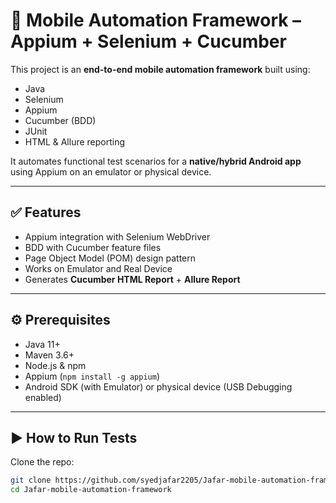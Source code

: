 # 📱 Mobile Automation Framework – Appium + Selenium + Cucumber

This project is an **end-to-end mobile automation framework** built using:  
- Java  
- Selenium  
- Appium  
- Cucumber (BDD)  
- JUnit  
- HTML & Allure reporting  

It automates functional test scenarios for a **native/hybrid Android app** using Appium on an emulator or physical device.  

---

## ✅ Features
- Appium integration with Selenium WebDriver  
- BDD with Cucumber feature files  
- Page Object Model (POM) design pattern  
- Works on Emulator and Real Device  
- Generates **Cucumber HTML Report** + **Allure Report**  

---

## ⚙️ Prerequisites
- Java 11+  
- Maven 3.6+  
- Node.js & npm  
- Appium (`npm install -g appium`)  
- Android SDK (with Emulator) or physical device (USB Debugging enabled)  

---

## ▶️ How to Run Tests
Clone the repo:
```bash
git clone https://github.com/syedjafar2205/Jafar-mobile-automation-framework.git
cd Jafar-mobile-automation-framework
